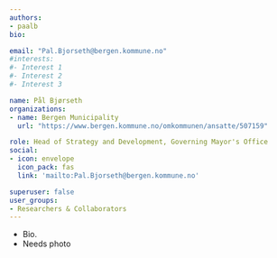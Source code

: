```yaml
---
authors:
- paalb
bio:

email: "Pal.Bjorseth@bergen.kommune.no"
#interests:
#- Interest 1
#- Interest 2
#- Interest 3

name: Pål Bjørseth
organizations:
- name: Bergen Municipality 
  url: "https://www.bergen.kommune.no/omkommunen/ansatte/507159"

role: Head of Strategy and Development, Governing Mayor's Office
social:
- icon: envelope
  icon_pack: fas
  link: 'mailto:Pal.Bjorseth@bergen.kommune.no'

superuser: false
user_groups:
- Researchers & Collaborators
---
```


* Bio.
* Needs photo
